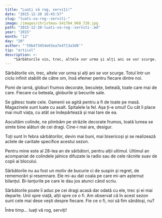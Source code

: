 ```yaml
---
title: "Luați vă rog, serviți!"
date: "2015-12-20 16:45:57"
slug: "luati-va-rog--serviti-"
image: /images/christmas-541784_960_720.jpg
path: "2015-12-20-luati-va-rog--serviti-.md"
year: "2015"
month: "12"
day: "20"
author: "'59b473454e63ea7e4713a3d0'"
tip: "articol"
description: >-
    "Sărbătorile vin, trec, altele vor urma și alți ani se vor scurge. Totul într-un ciclu infinit stabilit de către om, însă efemer pentru fiecare dintre noi.Pomi de iarnă, globuri frumos decorate, becul"
---
```

<div class="kg-card-markdown"><p>Sărbătorile vin, trec, altele vor urma și alți ani se vor scurge. Totul într-un ciclu infinit stabilit de către om, însă efemer pentru fiecare dintre noi.</p>
<p>Pomi de iarnă, globuri frumos decorate, beculețe, beteală, toate care mai de care. Fiecare cu beteala, globurile și becurile sale.</p>
<p>Se gătesc toate cele. Oamenii se agită pentru a fi de toate pe masă. Magazinele sunt luate cu asalt. Spitalele la fel. Așa ți-e omul! Cu cât îi place mai mult viața, cu atât se îndepărtează și mai tare de ea.</p>
<p>Ascultăm colinde, ne plimbăm pe străzile decorate frumos, toată lumea se simte bine alături de cei dragi. Cine-i mai are, desigur.</p>
<p>Toți sunt în febra sărbătorilor, devin mai buni, mai bisericoși și se realizează actele de caritate specifice acestui sezon.</p>
<p>Pentru mine este al 28-lea an de sărbători, pentru alții ultimul. Ultimul an acompaniat de colindele jalnice difuzate la radio sau de cele răcnite suav de copii ai blocului.</p>
<p>Sărbătorile nu au fost un motiv de bucurie ci de suspin și regret, de rememorări și resemnare. Ele mi-au dat coala pe care mi-am așternut bilanțul. Bi-lanțurile  pe care le dau jos atunci când scriu.  </p>
<p>Sărbătorile poate îi aduc pe cei dragi acasă dar odată cu ele, trec și ei mai departe. Unii spre viață, alții spre ce o fi. Am observat că în acest sezon sunt cele mai dese vești despre fiecare. Fie ce o fi, noi să fim sănătoși, nu?</p>
<p>Între timp... luați vă rog, serviți!</p>
</div>
    